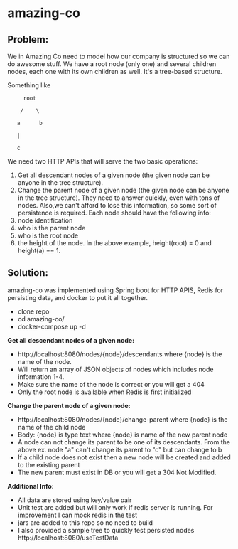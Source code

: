 # amazing-co

## Problem: 
We in Amazing Co need to model how our company is structured so we can do awesome stuff.
We have a root node (only one) and several children nodes, each one with its own children as well. It's a tree-based structure. 

Something like

         root

        /    \

       a      b

       |

       c

We need two HTTP APIs that will serve the two basic operations:
1) Get all descendant nodes of a given node (the given node can be anyone in the tree structure).
2) Change the parent node of a given node (the given node can be anyone in the tree structure).
They need to answer quickly, even with tons of nodes. Also,we can't afford to lose this information, so some sort of persistence is required.
Each node should have the following info:
1) node identification
2) who is the parent node
3) who is the root node
4) the height of the node. In the above example, height(root) = 0 and height(a) == 1.


## Solution:
amazing-co was implemented using Spring boot for HTTP APIS, Redis for persisting data, and docker to put it all together.

- clone repo
- cd amazing-co/
- docker-compose up -d

**Get all descendant nodes of a given node:**
- http://localhost:8080/nodes/{node}/descendants where {node} is the name of the node.
- Will return an array of JSON objects of nodes which includes node information 1-4.
- Make sure the name of the node is correct or you will get a 404 
- Only the root node is available when Redis is first initialized 

**Change the parent node of a given node:**
- http://localhost:8080/nodes/{node}/change-parent where {node} is the name of the child node 
- Body: {node} is type text where {node} is name of the new parent node
- A node can not change its parent to be one of its descendants. From the above ex. node "a" can't change its parent to "c" but can change to b
- If a child node does not exist then a new node will be created and added to the existing parent
- The new parent must exist in DB or you will get a 304 Not Modified.

**Additional Info:**
- All data are stored using key/value pair
- Unit test are added but will only work if redis server is running. For improvement I can mock redis in the test
- jars are added to this repo so no need to build
- I also provided a sample tree to quickly test persisted nodes http://localhost:8080/useTestData
 
